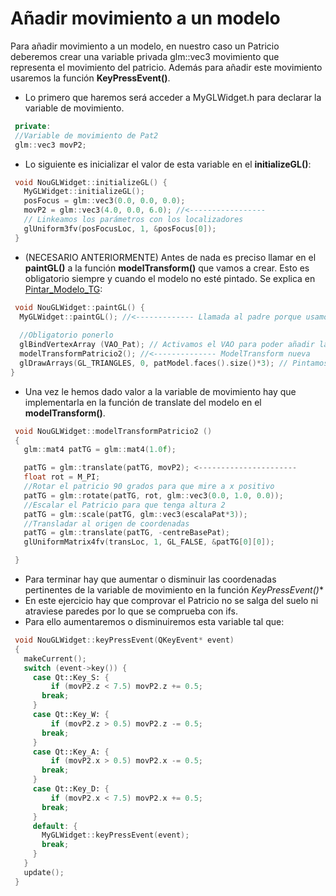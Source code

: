 # Añadir movimiento a un modelo

Para añadir movimiento a un modelo, en nuestro caso un Patricio deberemos crear una variable privada glm::vec3 movimiento 
que representa el movimiento del patricio.
Además para añadir este movimiento usaremos la función **KeyPressEvent()**.

 - Lo primero que haremos será acceder a MyGLWidget.h para declarar la variable de movimiento.
 ```c++ 
  private:
  //Variable de movimiento de Pat2
  glm::vec3 movP2;
 ```
 - Lo siguiente es inicializar el valor de esta variable en el **initializeGL()**:
 ```c++
  void NouGLWidget::initializeGL() {
    MyGLWidget::initializeGL();
    posFocus = glm::vec3(0.0, 0.0, 0.0);
    movP2 = glm::vec3(4.0, 0.0, 6.0); //<-----------------
    // Linkeamos los parámetros con los localizadores
    glUniform3fv(posFocusLoc, 1, &posFocus[0]);
  }

 ```
 - (NECESARIO ANTERIORMENTE) Antes de nada es preciso llamar en el **paintGL()** a la función **modelTransform()** que vamos a crear. Esto es obligatorio siempre y cuando el modelo no esté pintado. Se explica en [Pintar_Modelo_TG](https://github.com/aalexisp/UPC/blob/master/IDI/Pintar_Modelo_TG.md):
 
 ```c++
  void NouGLWidget::paintGL() {
   MyGLWidget::paintGL(); //<------------- Llamada al padre porque usamos NouGLWidget (otro esquema)
                  
   //Obligatorio ponerlo
   glBindVertexArray (VAO_Pat); // Activamos el VAO para poder añadir la transformación
   modelTransformPatricio2(); //<-------------- ModelTransform nueva
   glDrawArrays(GL_TRIANGLES, 0, patModel.faces().size()*3); // Pintamos cada uno de los vértices
 }
 ```
 
 - Una vez le hemos dado valor a la variable de movimiento hay que implementarla en la función de translate del modelo en el **modelTransform()**.
 ```c++
  void NouGLWidget::modelTransformPatricio2 ()
  {
    glm::mat4 patTG = glm::mat4(1.0f);

    patTG = glm::translate(patTG, movP2); <----------------------
    float rot = M_PI;
    //Rotar el patricio 90 grados para que mire a x positivo
    patTG = glm::rotate(patTG, rot, glm::vec3(0.0, 1.0, 0.0));
    //Escalar el Patricio para que tenga altura 2
    patTG = glm::scale(patTG, glm::vec3(escalaPat*3));
    //Transladar al origen de coordenadas
    patTG = glm::translate(patTG, -centreBasePat);
    glUniformMatrix4fv(transLoc, 1, GL_FALSE, &patTG[0][0]);

  }

 ```
 - Para terminar hay que aumentar o disminuir las coordenadas pertinentes de la variable de movimiento en la función *KeyPressEvent()**
 - En este ejercicio hay que comprovar el Patricio no se salga del suelo ni atraviese paredes por lo que se comprueba con ifs.
 - Para ello aumentaremos o disminuiremos esta variable tal que:
 ```c++
  void NouGLWidget::keyPressEvent(QKeyEvent* event)
  {
    makeCurrent();
    switch (event->key()) {
      case Qt::Key_S: {
          if (movP2.z < 7.5) movP2.z += 0.5;
        break;
      }
      case Qt::Key_W: {
          if (movP2.z > 0.5) movP2.z -= 0.5;
        break;
      }
      case Qt::Key_A: {
          if (movP2.x > 0.5) movP2.x -= 0.5;
        break;
      }
      case Qt::Key_D: {
          if (movP2.x < 7.5) movP2.x += 0.5;
        break;
      }
      default: {
        MyGLWidget::keyPressEvent(event);
        break;
      }
    }
    update();
  }

 ```
 
 
 
 
 
 
